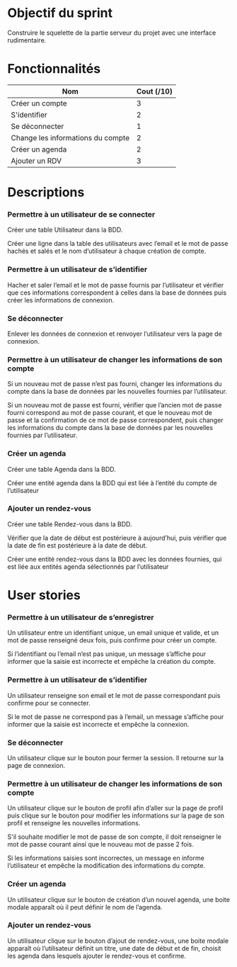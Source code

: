 # Objectif du sprint
Construire le squelette de la partie serveur du projet avec une interface rudimentaire.

# Fonctionnalités
| Nom                               | Cout (/10) |
|-----------------------------------|------------|
| Créer un compte                   | 3          |
| S'identifier                      | 2          |
| Se déconnecter                    | 1          |
| Change les informations du compte | 2          |
| Créer un agenda                   | 2          |
| Ajouter un RDV                    | 3          |

# Descriptions

### Permettre à un utilisateur de se connecter 
Créer une table Utilisateur dans la BDD.

Créer une ligne dans la table des utilisateurs avec l’email et le mot de passe hachés et salés et le nom d’utilisateur à chaque création de compte.

### Permettre à un utilisateur de s’identifier
Hacher et saler l’email et le mot de passe fournis par l’utilisateur et vérifier que ces informations correspondent à celles dans la base de données puis créer les informations de connexion.

### Se déconnecter
Enlever les données de connexion et renvoyer l’utilisateur vers la page de connexion.

### Permettre à un utilisateur de changer les informations de son compte
Si un nouveau mot de passe n’est pas fourni, changer les informations du compte dans la base de données par les nouvelles fournies par l’utilisateur.

Si un nouveau mot de passe est fourni, vérifier que l’ancien mot de passe fourni correspond au mot de passe courant, et que le nouveau mot de passe et la confirmation de ce mot de passe correspondent, puis changer les informations du compte dans la base de données par les nouvelles fournies par l’utilisateur.

### Créer un agenda
Créer une table Agenda dans la BDD.

Créer une entité agenda dans la BDD qui est liée à l’entité du compte de l’utilisateur

### Ajouter un rendez-vous
Créer une table Rendez-vous dans la BDD.

Vérifier que la date de début est postérieure à aujourd’hui, puis vérifier que la date de fin est postérieure à la date de début.

Créer une entité rendez-vous dans la BDD avec les données fournies, qui est liée aux entités agenda sélectionnés par l’utilisateur

# User stories
### Permettre à un utilisateur de s’enregistrer
Un utilisateur entre un identifiant unique, un email unique et valide, et un mot de passe renseigné deux fois, puis confirme pour créer un compte.

Si l’identifiant ou l’email n’est pas unique, un message s’affiche pour informer que la saisie est incorrecte et empêche la création du compte.

### Permettre à un utilisateur de s’identifier
Un utilisateur renseigne son email et le mot de passe correspondant puis confirme pour se connecter.

Si le mot de passe ne correspond pas à l’email, un message s’affiche pour informer que la saisie est incorrecte et empêche la connexion.

### Se déconnecter
Un utilisateur clique sur le bouton pour fermer la session. Il retourne sur la page de connexion.

### Permettre à un utilisateur de changer les informations de son compte
Un utilisateur clique sur le bouton de profil afin d’aller sur la page de profil puis clique sur le bouton pour modifier les informations sur la page de son profil et renseigne les nouvelles informations.

S'il souhaite modifier le mot de passe de son compte, il doit renseigner le mot de passe courant ainsi que le nouveau mot de passe 2 fois.

Si les informations saisies sont incorrectes, un message en informe l’utilisateur et empêche la modification des informations du compte.

### Créer un agenda
Un utilisateur clique sur le bouton de création d’un nouvel agenda, une boite modale apparaît où il peut définir le nom de l’agenda.

### Ajouter un rendez-vous

Un utilisateur clique sur le bouton d’ajout de rendez-vous, une boite modale apparaît où l’utilisateur définit un titre, une date de début et de fin, choisit les agenda dans lesquels ajouter le rendez-vous et confirme.